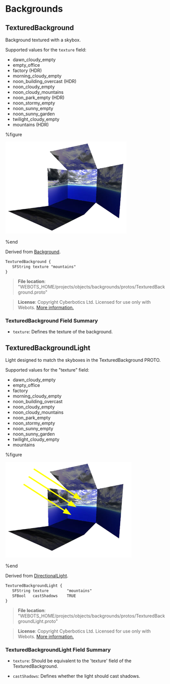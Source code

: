 # Backgrounds

## TexturedBackground

Background textured with a skybox.

Supported values for the `texture` field:

- dawn\_cloudy\_empty
- empty\_office
- factory (HDR)
- morning\_cloudy\_empty
- noon\_building\_overcast (HDR)
- noon\_cloudy\_empty
- noon\_cloudy\_mountains
- noon\_park\_empty (HDR)
- noon\_stormy\_empty
- noon\_sunny\_empty
- noon\_sunny\_garden
- twilight\_cloudy\_empty
- mountains (HDR)

%figure

![TexturedBackground](images/objects/backgrounds/TexturedBackground/model.png)

%end

Derived from [Background](../reference/background.md).

```
TexturedBackground {
   SFString texture "mountains"
}
```

> **File location**: "WEBOTS\_HOME/projects/objects/backgrounds/protos/TexturedBackground.proto"

> **License**: Copyright Cyberbotics Ltd. Licensed for use only with Webots.
[More information.](https://cyberbotics.com/webots_assets_license)

### TexturedBackground Field Summary

- `texture`: Defines the texture of the background.

## TexturedBackgroundLight

Light designed to match the skyboxes in the TexturedBackground PROTO.

Supported values for the "texture" field:

- dawn\_cloudy\_empty
- empty\_office
- factory
- morning\_cloudy\_empty
- noon\_building\_overcast
- noon\_cloudy\_empty
- noon\_cloudy\_mountains
- noon\_park\_empty
- noon\_stormy\_empty
- noon\_sunny\_empty
- noon\_sunny\_garden
- twilight\_cloudy\_empty
- mountains

%figure

![TexturedBackgroundLight](images/objects/backgrounds/TexturedBackgroundLight/model.png)

%end

Derived from [DirectionalLight](../reference/directionallight.md).

```
TexturedBackgroundLight {
   SFString texture        "mountains"
   SFBool   castShadows    TRUE
}
```

> **File location**: "WEBOTS\_HOME/projects/objects/backgrounds/protos/TexturedBackgroundLight.proto"

> **License**: Copyright Cyberbotics Ltd. Licensed for use only with Webots.
[More information.](https://cyberbotics.com/webots_assets_license)

### TexturedBackgroundLight Field Summary

- `texture`: Should be equivalent to the 'texture' field of the TexturedBackground.

- `castShadows`: Defines whether the light should cast shadows.


